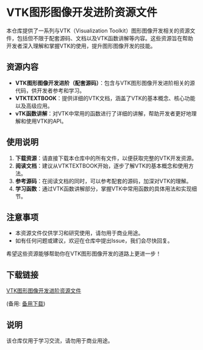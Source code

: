 # VTK图形图像开发进阶资源文件

本仓库提供了一系列与VTK（Visualization Toolkit）图形图像开发相关的资源文件，包括但不限于配套源码、文档以及VTK函数讲解等内容。这些资源旨在帮助开发者深入理解和掌握VTK的使用，提升图形图像开发的技能。

## 资源内容

- **VTK图形图像开发进阶（配套源码）**：包含与VTK图形图像开发进阶相关的源代码，供开发者参考和学习。
- **VTKTEXTBOOK**：提供详细的VTK文档，涵盖了VTK的基本概念、核心功能以及高级应用。
- **vTK函数讲解**：对VTK中常用的函数进行了详细的讲解，帮助开发者更好地理解和使用VTK的API。

## 使用说明

1. **下载资源**：请直接下载本仓库中的所有文件，以便获取完整的VTK开发资源。
2. **阅读文档**：建议从VTKTEXTBOOK开始，逐步了解VTK的基本概念和使用方法。
3. **参考源码**：在阅读文档的同时，可以参考配套的源码，加深对VTK的理解。
4. **学习函数**：通过VTK函数讲解部分，掌握VTK中常用函数的具体用法和实现细节。

## 注意事项

- 本资源文件仅供学习和研究使用，请勿用于商业用途。
- 如有任何问题或建议，欢迎在仓库中提出Issue，我们会尽快回复。

希望这些资源能够帮助你在VTK图形图像开发的道路上更进一步！

## 下载链接
[VTK图形图像开发进阶资源文件](https://pan.quark.cn/s/825caeead0ad) 

(备用: [备用下载](https://pan.baidu.com/s/12JbHn3UMuUpBDl4uGSqhgw?pwd=1234))

## 说明

该仓库仅用于学习交流，请勿用于商业用途。
